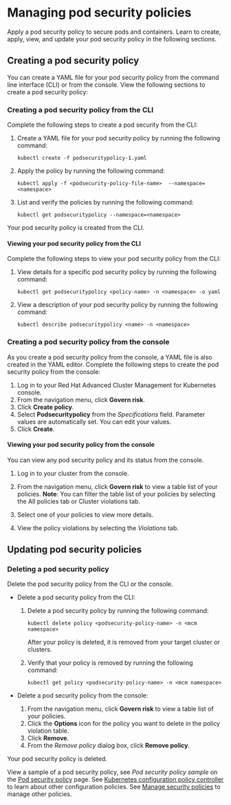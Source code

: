# Managing pod security policies

Apply a pod security policy to secure pods and containers. Learn to create, apply, view, and update your pod security policy in the following sections.

## Creating a pod security policy 

You can create a YAML file for your pod security policy from the command line interface (CLI) or from the console. View the following sections to create a pod security policy: 

### Creating a pod security policy from the CLI

Complete the following steps to create a pod security from the CLI:

1. Create a YAML file for your pod security policy by running the following command:

   ```
   kubectl create -f podsecuritypolicy-1.yaml
   ```

2. Apply the policy by running the following command:

   ```
   kubectl apply -f <podsecurity-policy-file-name>  --namespace=<namespace>
   ```

3. List and verify the policies by running the following command:

   ```
   kubectl get podsecuritypolicy --namespace=<namespace>
   ```

Your pod security policy is created from the CLI. 

#### Viewing your pod security policy from the CLI 

Complete the following steps to view your pod security policy from the CLI:

1. View details for a specific pod security policy by running the following command:

   ```
   kubectl get podsecuritypolicy <policy-name> -n <namespace> -o yaml
   ```

2. View a description of your pod security policy by running the following command:

   ```
   kubectl describe podsecuritypolicy <name> -n <namespace>
   ```

### Creating a pod security policy from the console

As you create a pod security policy from the console, a YAML file is also created in the YAML editor. Complete the following steps to create the pod security policy from the console:

1. Log in to your Red Hat Advanced Cluster Management for Kubernetes console.
2. From the navigation menu, click **Govern risk**. 
3. Click **Create policy**. 
4. Select **Podsecuritypolicy** from the _Specifications_ field. Parameter values are automatically set. You can edit your values.
5. Click **Create**. 

#### Viewing your pod security policy from the console

You can view any pod security policy and its status from the console.

1. Log in to your cluster from the console.

2. From the navigation menu, click **Govern risk** to view a table list of your policies.
   **Note**: You can filter the table list of your policies by selecting the All policies tab or Cluster violations tab.

3. Select one of your policies to view more details.

4. View the policy violations by selecting the _Violations_ tab.

## Updating pod security policies

### Deleting a pod security policy

Delete the pod security policy from the CLI or the console. 

* Delete a pod security policy from the CLI:

  1. Delete a pod security policy by running the following command: <!--verify command `namespace`-->

      ```
      kubectl delete policy <podsecurity-policy-name> -n <mcm namespace>  
      ```

      After your policy is deleted, it is removed from your target cluster or clusters.

  2. Verify that your policy is removed by running the following command:

      ```
      kubectl get policy <podsecurity-policy-name> -n <mcm namespace>
      ```
      
* Delete a pod security policy from the console:

  1. From the navigation menu, click **Govern risk** to view a table list of your policies.
  2. Click the **Options** icon for the policy you want to delete in the policy violation table.
  3. Click **Remove**.
  4. From the _Remove policy_ dialog box, click **Remove policy**.

Your pod security policy is deleted.

View a sample of a pod security policy, see _Pod security policy sample_ on the [Pod security policy](memory_policy.md) page. See [Kubernetes configuration policy controller](config_policy_ctrl.md) to learn about other configuration policies. See [Manage security policies](manage_policy_overview.md) to manage other policies.
 

